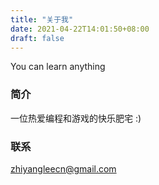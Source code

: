 ```yaml
---
title: "关于我"
date: 2021-04-22T14:01:50+08:00
draft: false
---
```


You can learn anything

### 简介
一位热爱编程和游戏的快乐肥宅 :)

### 联系
zhiyangleecn@gmail.com